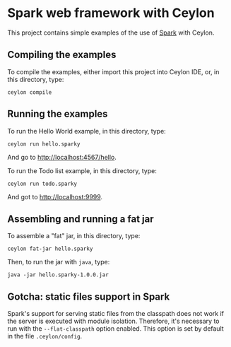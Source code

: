 # Spark web framework with Ceylon

This project contains simple examples of the use of [Spark] 
with Ceylon.

[Spark]: http://sparkjava.com/

## Compiling the examples

To compile the examples, either import this project into 
Ceylon IDE, or, in this directory, type:

    ceylon compile

## Running the examples

To run the Hello World example, in this directory, type:

    ceylon run hello.sparky

And go to <http://localhost:4567/hello>.

To run the Todo list example, in this directory, type:

    ceylon run todo.sparky

And got to <http://localhost:9999>.

## Assembling and running a fat jar

To assemble a "fat" jar, in this directory, type:

    ceylon fat-jar hello.sparky

Then, to run the jar with `java`, type:

    java -jar hello.sparky-1.0.0.jar

## Gotcha: static files support in Spark

Spark's support for serving static files from the classpath
does not work if the server is executed with module 
isolation. Therefore, it's necessary to run with the 
`--flat-classpath` option enabled. This option is set by 
default in the file `.ceylon/config`.